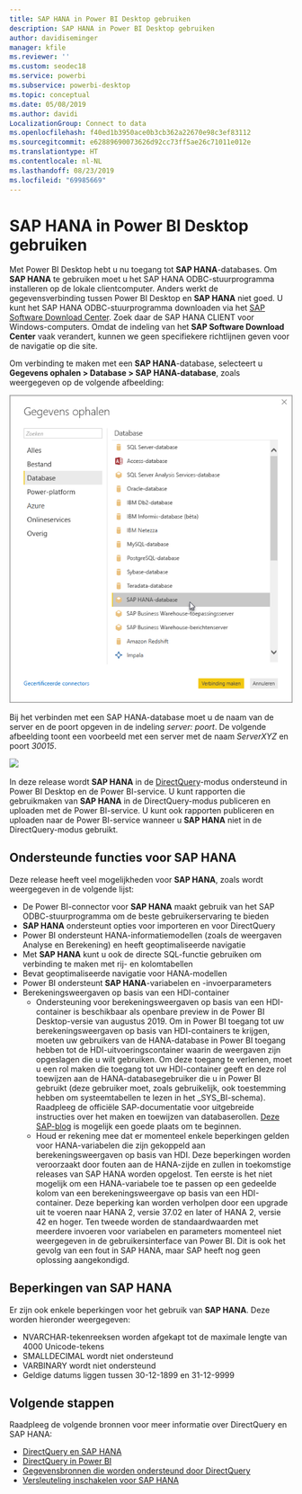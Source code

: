 ```yaml
---
title: SAP HANA in Power BI Desktop gebruiken
description: SAP HANA in Power BI Desktop gebruiken
author: davidiseminger
manager: kfile
ms.reviewer: ''
ms.custom: seodec18
ms.service: powerbi
ms.subservice: powerbi-desktop
ms.topic: conceptual
ms.date: 05/08/2019
ms.author: davidi
LocalizationGroup: Connect to data
ms.openlocfilehash: f40ed1b3950ace0b3cb362a22670e98c3ef83112
ms.sourcegitcommit: e62889690073626d92cc73ff5ae26c71011e012e
ms.translationtype: HT
ms.contentlocale: nl-NL
ms.lasthandoff: 08/23/2019
ms.locfileid: "69985669"
---
```

# <a name="use-sap-hana-in-power-bi-desktop"></a>SAP HANA in Power BI Desktop gebruiken
Met Power BI Desktop hebt u nu toegang tot **SAP HANA**-databases. Om **SAP HANA** te gebruiken moet u het SAP HANA ODBC-stuurprogramma installeren op de lokale clientcomputer. Anders werkt de gegevensverbinding tussen Power BI Desktop en **SAP HANA** niet goed. U kunt het SAP HANA ODBC-stuurprogramma downloaden via het [SAP Software Download Center](https://support.sap.com/swdc). Zoek daar de SAP HANA CLIENT voor Windows-computers. Omdat de indeling van het **SAP Software Download Center** vaak verandert, kunnen we geen specifiekere richtlijnen geven voor de navigatie op die site.

Om verbinding te maken met een **SAP HANA**-database, selecteert u **Gegevens ophalen > Database > SAP HANA-database**, zoals weergegeven op de volgende afbeelding:

![](media/desktop-sap-hana/sap-hana-1.png)

Bij het verbinden met een SAP HANA-database moet u de naam van de server en de poort opgeven in de indeling *server: poort*. De volgende afbeelding toont een voorbeeld met een server met de naam *ServerXYZ* en poort *30015*.

![](media/desktop-sap-hana/sap-hana-2.png)

In deze release wordt **SAP HANA** in de [DirectQuery](desktop-directquery-sap-hana.md)-modus ondersteund in Power BI Desktop en de Power BI-service. U kunt rapporten die gebruikmaken van **SAP HANA** in de DirectQuery-modus publiceren en uploaden met de Power BI-service. U kunt ook rapporten publiceren en uploaden naar de Power BI-service wanneer u **SAP HANA** niet in de DirectQuery-modus gebruikt.

## <a name="supported-features-for-sap-hana"></a>Ondersteunde functies voor SAP HANA
Deze release heeft veel mogelijkheden voor **SAP HANA**, zoals wordt weergegeven in de volgende lijst:

* De Power BI-connector voor **SAP HANA** maakt gebruik van het SAP ODBC-stuurprogramma om de beste gebruikerservaring te bieden
* **SAP HANA** ondersteunt opties voor importeren en voor DirectQuery
* Power BI ondersteunt HANA-informatiemodellen (zoals de weergaven Analyse en Berekening) en heeft geoptimaliseerde navigatie
* Met **SAP HANA** kunt u ook de directe SQL-functie gebruiken om verbinding te maken met rij- en kolomtabellen
* Bevat geoptimaliseerde navigatie voor HANA-modellen
* Power BI ondersteunt **SAP HANA**-variabelen en -invoerparameters
* Berekeningsweergaven op basis van een HDI-container
  * Ondersteuning voor berekeningsweergaven op basis van een HDI-container is beschikbaar als openbare preview in de Power BI Desktop-versie van augustus 2019. Om in Power BI toegang tot uw berekeningsweergaven op basis van HDI-containers te krijgen, moeten uw gebruikers van de HANA-database in Power BI toegang hebben tot de HDI-uitvoeringscontainer waarin de weergaven zijn opgeslagen die u wilt gebruiken. Om deze toegang te verlenen, moet u een rol maken die toegang tot uw HDI-container geeft en deze rol toewijzen aan de HANA-databasegebruiker die u in Power BI gebruikt (deze gebruiker moet, zoals gebruikelijk, ook toestemming hebben om systeemtabellen te lezen in het \_SYS\_BI-schema). Raadpleeg de officiële SAP-documentatie voor uitgebreide instructies over het maken en toewijzen van databaserollen. [Deze SAP-blog](https://nam06.safelinks.protection.outlook.com/?url=https%3A%2F%2Fblogs.sap.com%2F2018%2F01%2F24%2Fthe-easy-way-to-make-your-hdi-container-accessible-to-a-classic-database-user%2F&data=02%7C01%7Cv-adbold%40microsoft.com%7Cf7e0a405fe334598ba0608d7096ef5b4%7C72f988bf86f141af91ab2d7cd011db47%7C1%7C0%7C636988244476739316&sdata=PuRu61GPRYp34mLuGbQk6gdbRikdgbxfqo8q1RBQtm0%3D&reserved=0) is mogelijk een goede plaats om te beginnen.
  * Houd er rekening mee dat er momenteel enkele beperkingen gelden voor HANA-variabelen die zijn gekoppeld aan berekeningsweergaven op basis van HDI. Deze beperkingen worden veroorzaakt door fouten aan de HANA-zijde en zullen in toekomstige releases van SAP HANA worden opgelost. Ten eerste is het niet mogelijk om een HANA-variabele toe te passen op een gedeelde kolom van een berekeningsweergave op basis van een HDI-container. Deze beperking kan worden verholpen door een upgrade uit te voeren naar HANA 2, versie 37.02 en later of HANA 2, versie 42 en hoger. Ten tweede worden de standaardwaarden met meerdere invoeren voor variabelen en parameters momenteel niet weergegeven in de gebruikersinterface van Power BI. Dit is ook het gevolg van een fout in SAP HANA, maar SAP heeft nog geen oplossing aangekondigd.

## <a name="limitations-of-sap-hana"></a>Beperkingen van SAP HANA
Er zijn ook enkele beperkingen voor het gebruik van **SAP HANA**. Deze worden hieronder weergegeven:

* NVARCHAR-tekenreeksen worden afgekapt tot de maximale lengte van 4000 Unicode-tekens
* SMALLDECIMAL wordt niet ondersteund
* VARBINARY wordt niet ondersteund
* Geldige datums liggen tussen 30-12-1899 en 31-12-9999


## <a name="next-steps"></a>Volgende stappen
Raadpleeg de volgende bronnen voor meer informatie over DirectQuery en SAP HANA:

* [DirectQuery en SAP HANA](desktop-directquery-sap-hana.md)
* [DirectQuery in Power BI](desktop-directquery-about.md)
* [Gegevensbronnen die worden ondersteund door DirectQuery](desktop-directquery-data-sources.md)
* [Versleuteling inschakelen voor SAP HANA](desktop-sap-hana-encryption.md)



